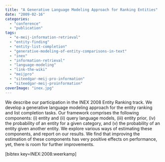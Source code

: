 ```yaml
---
title: "A Generative Language Modeling Approach for Ranking Entities"
date: "2009-02-16"
categories:
  - "conference"
  - "publication"
tags:
  - "e-meij-information-retrieval"
  - "entity-finding"
  - "entity-list-completion"
  - "generative-modeling-of-entity-comparisons-in-text"
  - "inex"
  - "information-retrieval"
  - "language-modeling"
  - "link-the-wiki"
  - "meijpro"
  - "siteedgar-meij-pro-information"
  - "siteedgar-meij-proinformation"
coverImage: "inex.jpg"
---
```


We describe our participation in the INEX 2008 Entity Ranking track. We develop a generative language modeling approach for the entity ranking and list completion tasks. Our framework comprises the following components: (i) entity and (ii) query language models, (iii) entity prior, (iv) the probability of an entity for a given category, and (v) the probability of an entity given another entity. We explore various ways of estimating these components, and report on our results. We find that improving the estimation of these components has very positive effects on performance, yet, there is room for further improvements.

\[bibtex key=INEX:2008:weerkamp\]
